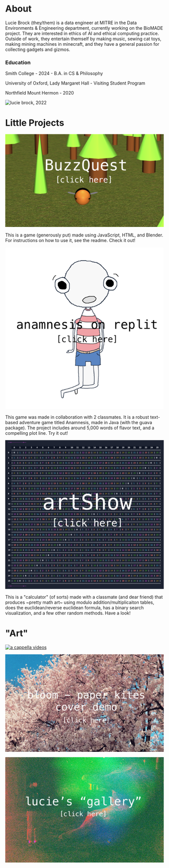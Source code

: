 # About

Lucie Brock (they/them) is a data engineer at MITRE in the Data Environments & Engineering department, currently working on the BioMADE project. They are interested in ethics of AI and ethical computing practice. Outside of work, they entertain themself by making music, sewing cat toys, making mining machines in minecraft, and they have a general passion for collecting gadgets and gizmos.

### Education
Smith College - 2024 - B.A. in CS & Philosophy

University of Oxford, Lady Margaret Hall - Visiting Student Program

Northfield Mount Hermon - 2020

![lucie brock, 2022](images/lucie_photo.png)


# Little Projects
[![bee model](images/bee_game.png)](https://replit.com/@lmbrock/BuzzQuest)

This is a game (generously put) made using JavaScript, HTML, and Blender. For instructions on how to use it, see the readme. Check it out!

[![the player character](images/little_ghost2.png)](https://replit.com/@alinemarrap/Anamnesis)

This game was made in collaboration with 2 classmates. It is a robust text-based adventure game titled Anamnesis, made in Java (with the guava package). The project includes around 5,000 words of flavor text, and a compelling plot line. Try it out!

[![mod26 table](images/mod25.png)](https://replit.com/@lmbrock/artShow)

This is a "calculator" (of sorts) made with a classmate (and dear friend) that produces ~pretty math art~ using modulo addition/multiplicaiton tables, does the euclidean/reverse euclidean formula, has a binary search visualization, and a few other random methods. Have a look!

# "Art"
[![a cappella videos](images/vibesjpeg)](https://www.youtube.com/user/SmithVibes)

[![bloom - paper kites cover demo](images/flower.jpeg)](https://soundcloud.com/user-799120184/bloom_demo?utm_source=clipboard&utm_medium=text&utm_campaign=social_sharing)

[![lucie's "art" gallery](images/gallery.jpg)](https://luciebrock.pixieset.com/lucieart/)
